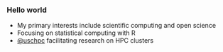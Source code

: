 ### Hello world

- My primary interests include scientific computing and open science
- Focusing on statistical computing with R
- [@uschpc](https://github.com/uschpc) facilitating research on HPC clusters
